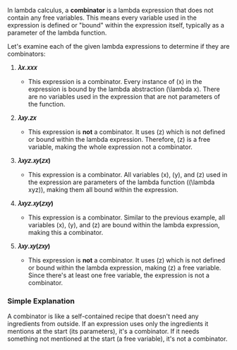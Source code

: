 In lambda calculus, a **combinator** is a lambda expression that does not contain any free variables. This means every variable used in the expression is defined or "bound" within the expression itself, typically as a parameter of the lambda function.

Let's examine each of the given lambda expressions to determine if they are combinators:

1. **𝜆𝑥.𝑥𝑥𝑥**
   - This expression is a combinator. Every instance of \(x\) in the expression is bound by the lambda abstraction \(\lambda x\). There are no variables used in the expression that are not parameters of the function.

2. **𝜆𝑥𝑦.𝑧𝑥**
   - This expression is **not** a combinator. It uses \(z\) which is not defined or bound within the lambda expression. Therefore, \(z\) is a free variable, making the whole expression not a combinator.

3. **𝜆𝑥𝑦𝑧.𝑥𝑦(𝑧𝑥)**
   - This expression is a combinator. All variables \(x\), \(y\), and \(z\) used in the expression are parameters of the lambda function (\(\lambda xyz\)), making them all bound within the expression.

4. **𝜆𝑥𝑦𝑧.𝑥𝑦(𝑧𝑥𝑦)**
   - This expression is a combinator. Similar to the previous example, all variables \(x\), \(y\), and \(z\) are bound within the lambda expression, making this a combinator.

5. **𝜆𝑥𝑦.𝑥𝑦(𝑧𝑥𝑦)**
   - This expression is **not** a combinator. It uses \(z\) which is not defined or bound within the lambda expression, making \(z\) a free variable. Since there's at least one free variable, the expression is not a combinator.

### Simple Explanation

A combinator is like a self-contained recipe that doesn't need any ingredients from outside. If an expression uses only the ingredients it mentions at the start (its parameters), it's a combinator. If it needs something not mentioned at the start (a free variable), it's not a combinator.
